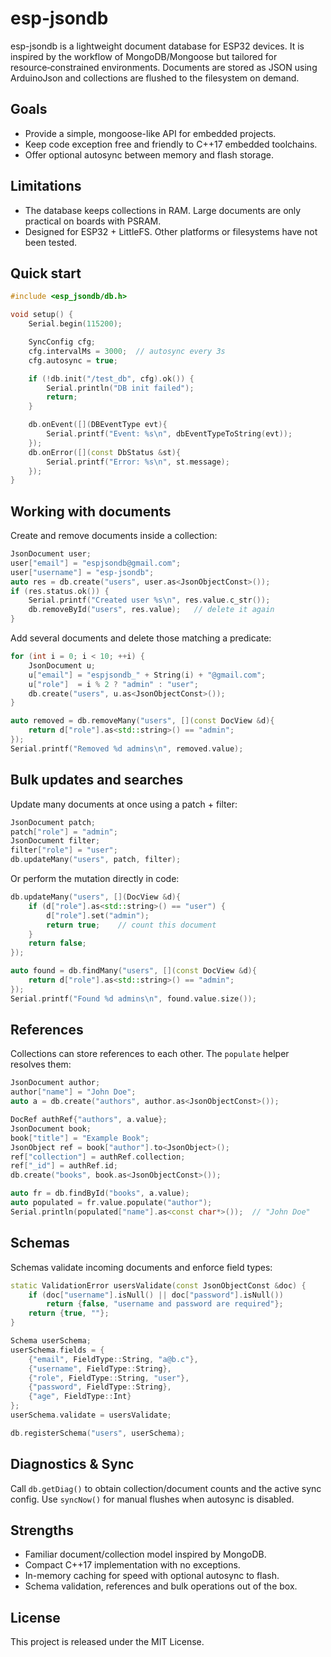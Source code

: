 # esp-jsondb

esp-jsondb is a lightweight document database for ESP32 devices.  It is inspired by the workflow of MongoDB/Mongoose but tailored for resource‑constrained environments.  Documents are stored as JSON using ArduinoJson and collections are flushed to the filesystem on demand.

## Goals
- Provide a simple, mongoose-like API for embedded projects.
- Keep code exception free and friendly to C++17 embedded toolchains.
- Offer optional autosync between memory and flash storage.

## Limitations
- The database keeps collections in RAM. Large documents are only practical on boards with PSRAM.
- Designed for ESP32 + LittleFS. Other platforms or filesystems have not been tested.

## Quick start
```cpp
#include <esp_jsondb/db.h>

void setup() {
    Serial.begin(115200);

    SyncConfig cfg;
    cfg.intervalMs = 3000;  // autosync every 3s
    cfg.autosync = true;

    if (!db.init("/test_db", cfg).ok()) {
        Serial.println("DB init failed");
        return;
    }

    db.onEvent([](DBEventType evt){
        Serial.printf("Event: %s\n", dbEventTypeToString(evt));
    });
    db.onError([](const DbStatus &st){
        Serial.printf("Error: %s\n", st.message);
    });
}
```

## Working with documents
Create and remove documents inside a collection:
```cpp
JsonDocument user;
user["email"] = "espjsondb@gmail.com";
user["username"] = "esp-jsondb";
auto res = db.create("users", user.as<JsonObjectConst>());
if (res.status.ok()) {
    Serial.printf("Created user %s\n", res.value.c_str());
    db.removeById("users", res.value);   // delete it again
}
```

Add several documents and delete those matching a predicate:
```cpp
for (int i = 0; i < 10; ++i) {
    JsonDocument u;
    u["email"] = "espjsondb_" + String(i) + "@gmail.com";
    u["role"]  = i % 2 ? "admin" : "user";
    db.create("users", u.as<JsonObjectConst>());
}

auto removed = db.removeMany("users", [](const DocView &d){
    return d["role"].as<std::string>() == "admin";
});
Serial.printf("Removed %d admins\n", removed.value);
```

## Bulk updates and searches
Update many documents at once using a patch + filter:
```cpp
JsonDocument patch;
patch["role"] = "admin";
JsonDocument filter;
filter["role"] = "user";
db.updateMany("users", patch, filter);
```

Or perform the mutation directly in code:
```cpp
db.updateMany("users", [](DocView &d){
    if (d["role"].as<std::string>() == "user") {
        d["role"].set("admin");
        return true;    // count this document
    }
    return false;
});

auto found = db.findMany("users", [](const DocView &d){
    return d["role"].as<std::string>() == "admin";
});
Serial.printf("Found %d admins\n", found.value.size());
```

## References
Collections can store references to each other. The `populate` helper resolves them:
```cpp
JsonDocument author;
author["name"] = "John Doe";
auto a = db.create("authors", author.as<JsonObjectConst>());

DocRef authRef{"authors", a.value};
JsonDocument book;
book["title"] = "Example Book";
JsonObject ref = book["author"].to<JsonObject>();
ref["collection"] = authRef.collection;
ref["_id"] = authRef.id;
db.create("books", book.as<JsonObjectConst>());

auto fr = db.findById("books", a.value);
auto populated = fr.value.populate("author");
Serial.println(populated["name"].as<const char*>());  // "John Doe"
```

## Schemas
Schemas validate incoming documents and enforce field types:
```cpp
static ValidationError usersValidate(const JsonObjectConst &doc) {
    if (doc["username"].isNull() || doc["password"].isNull())
        return {false, "username and password are required"};
    return {true, ""};
}

Schema userSchema;
userSchema.fields = {
    {"email", FieldType::String, "a@b.c"},
    {"username", FieldType::String},
    {"role", FieldType::String, "user"},
    {"password", FieldType::String},
    {"age", FieldType::Int}
};
userSchema.validate = usersValidate;

db.registerSchema("users", userSchema);
```

## Diagnostics & Sync
Call `db.getDiag()` to obtain collection/document counts and the active sync config. Use `syncNow()` for manual flushes when autosync is disabled.

## Strengths
- Familiar document/collection model inspired by MongoDB.
- Compact C++17 implementation with no exceptions.
- In-memory caching for speed with optional autosync to flash.
- Schema validation, references and bulk operations out of the box.

## License
This project is released under the MIT License.

